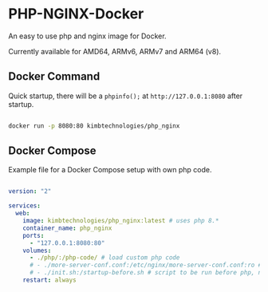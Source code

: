 # PHP-NGINX-Docker

An easy to use php and nginx image for Docker.

Currently available for AMD64, ARMv6, ARMv7 and ARM64 (v8).

## Docker Command

Quick startup, there will be a `phpinfo();` at `http://127.0.0.1:8080` after startup.

```bash

docker run -p 8080:80 kimbtechnologies/php_nginx

```

## Docker Compose

Example file for a Docker Compose setup with own php code.

```yaml

version: "2"

services:
  web:
    image: kimbtechnologies/php_nginx:latest # uses php 8.*
    container_name: php_nginx
    ports:
      - "127.0.0.1:8080:80"
    volumes:
      - ./php/:/php-code/ # load custom php code
      # - ./more-server-conf.conf:/etc/nginx/more-server-conf.conf:ro # add config options to the nginx conf (see file in repository for example)
      # - ./init.sh:/startup-before.sh # script to be run before php, nginx startup (e.g. for system updates, ..., runs as root)
    restart: always

```
